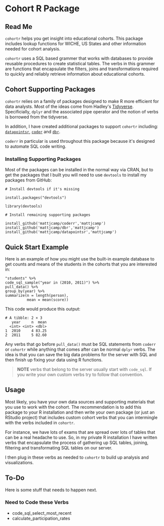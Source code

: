 # Cohort R Package

## Read Me

`cohortr` helps you get insight into educational cohorts. This package includes
lookup functions for WICHE, US States and other information needed for cohort analysis.

`cohortr` uses a SQL based grammer that works with databases to provide reusable 
procedures to create statistical tables. The verbs in this grammer are functions that 
encapsulate the filters, joins and transformations required to quickly and reliably retrieve 
information about educational cohorts.

## Cohort Supporting Packages

`cohortr` relies on a family of packages designed to make R more efficient for
data analysts. Most of the ideas come from Hadley's [Tidyverse](https://github.com/tidyverse/tidyverse). Specificially, `dplyr`
and the associated pipe operator and the notion of verbs is borrowed from
the tidyverse.

In addition, I have created additional packages to support `cohortr` including:
[`datapointsr`](https://github.com/MattjCamp/datapointsr), [`coder`](https://github.com/MattjCamp/coderr) and [`dbr`](https://github.com/MattjCamp/dbr).

`coderr` in particular is used throughout this package because it's designed
to automate SQL code writing.

### Installing Supporting Packages

Most of the packages can be installed in the normal way via
CRAN, but to get the packages that I built you will need to 
use `devtools` to install my packages from GitHub:

```{r}
# Install devtools if it's missing

install.packages("devtools")

library(devtools)

# Install remaining supporting packages

install_github('mattjcamp/coderr','mattjcamp')
install_github('mattjcamp/dbr','mattjcamp')
install_github('mattjcamp/datapointsr','mattjcamp')

```

## Quick Start Example

Here is an example of how you might use the built-in
example database to get counts and means of the students in 
the cohorts that you are interested in:

```{r}
"students" %>%
code_sql_sample("year in (2010, 2011)") %>%
pull_data() %>% 
group_by(year) %>% 
summarize(n = length(person),
          mean = mean(score))
```

This code would produce this output:

```
# A tibble: 2 × 3
   year     n  mean
  <int> <int> <dbl>
1  2010     4 83.25
2  2011     5 82.60
```

Any verbs that go before `pull_data()` must be SQL statements from
`coderr` or `cohortr` while anything that comes after can be normal
`dplyr` verbs. The idea is that you can save the big data problems for
the server with SQL and then finish up fixing your data using R
functions.

>**NOTE** verbs that belong to the server usually start with `code_sql`. If you
write your own custom verbs try to follow that convention.

## Usage

Most likely, you have your own data sources and supporting materials
that you use to work with the cohort. The recommendation is to add this
package to your R installation and then write your own package (or just 
an RStudio project) that includes custom cohort verbs that you can intermingle
with the verbs included in `cohortr`.

For instance, we have lots of exams that are spread over lots of tables that can
be a real headache to use. So, in my private R installation I have written verbs
that encapsulate the process of gathering up SQL tables, joining, filtering and 
transformating SQL tables on our server.

I then plug in these verbs as needed to `cohortr` to build up analysis and visualizations.


## To-Do

Here is some stuff that needs to happen next.

### Need to Code these Verbs

- code_sql_select_most_recent
- calculate_participation_rates
